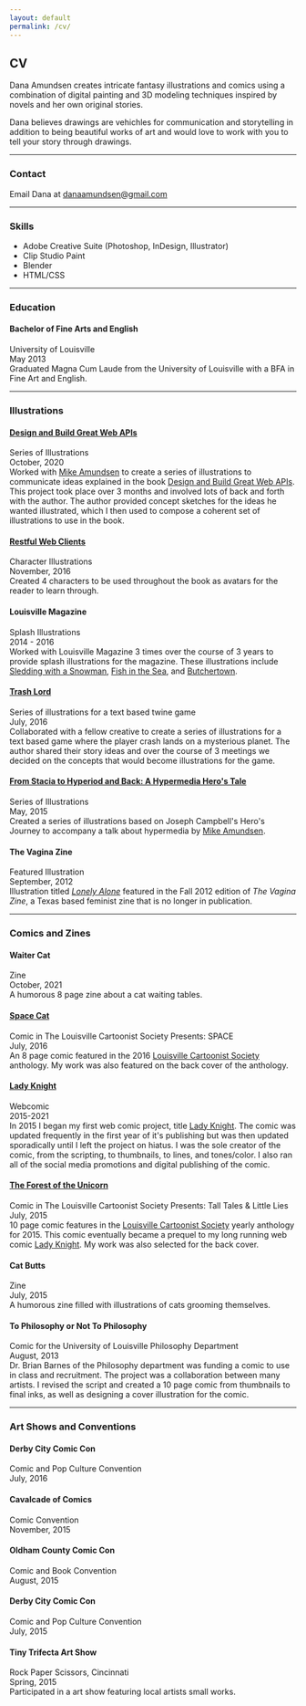 ```yaml
---
layout: default
permalink: /cv/
---
```


## CV

Dana Amundsen creates intricate fantasy illustrations and comics using a combination of digital painting and 3D modeling techniques inspired by novels and her own original stories. 

Dana believes drawings are vehichles for communication and storytelling in addition to being beautiful works of art and would love to work with you to tell your story through drawings.

<hr>

### Contact

Email Dana at [danaamundsen@gmail.com](mailto:danaamundsen@gmail.com)  

<hr>

### Skills
- Adobe Creative Suite (Photoshop, InDesign, Illustrator)
- Clip Studio Paint
- Blender
- HTML/CSS

<hr>

### Education

#### Bachelor of Fine Arts and English

University of Louisville  
May 2013  
Graduated Magna Cum Laude from the University of Louisville with a BFA in Fine Art and English.

<hr>

### Illustrations

#### [Design and Build Great Web APIs](/portfolio/web-apis/)

Series of Illustrations   
October, 2020  
Worked with [Mike Amundsen](http://www.amundsen.com) to create a series of illustrations to communicate ideas explained in the book [Design and Build Great Web APIs](http://www.greatwebapis.com/). This project took place over 3 months and involved lots of back and forth with the author. The author provided concept sketches for the ideas he wanted illustrated, which I then used to compose a coherent set of illustrations to use in the book.

#### [Restful Web Clients](/portfolio/restful/)

Character Illustrations  
November, 2016  
Created 4 characters to be used throughout the book as avatars for the reader to learn through.

#### Louisville Magazine

Splash Illustrations  
2014 - 2016  
Worked with Louisville Magazine 3 times over the course of 3 years to provide splash illustrations for the magazine. These illustrations include [Sledding with a Snowman](/portfolio/sledding/), [Fish in the Sea](/portfolio/fish-in-the-sea/), and [Butchertown](/portfolio/butchertown/).

#### [Trash Lord](https://philome.la/isjald/the-trash-lord/index.html)

Series of illustrations for a text based twine game  
July, 2016  
Collaborated with a fellow creative to create a series of illustrations for a text based game where the player crash lands on a mysterious planet. The author shared their story ideas and over the course of 3 meetings we decided on the concepts that would become illustrations for the game.

#### [From Stacia to Hyperiod and Back: A Hypermedia Hero's Tale](http://mamund.com/talks/2015-05-barcelona/index.html)

Series of Illustrations  
May, 2015  
Created a series of illustrations based on Joseph Campbell's Hero's Journey to accompany a talk about hypermedia by [Mike Amundsen](http://www.amundsen.com).

#### The Vagina Zine

Featured Illustration  
September, 2012  
Illustration titled [*Lonely Alone*](/portfolio/lonely-alone/) featured in the Fall 2012 edition of *The Vagina Zine*, a Texas based feminist zine that is no longer in publication.

<hr>

### Comics and Zines

#### Waiter Cat

Zine  
October, 2021  
A humorous 8 page zine about a cat waiting tables.

#### [Space Cat](/portfolio/space-cat/)

Comic in The Louisville Cartoonist Society Presents: SPACE  
July, 2016  
An 8 page comic featured in the 2016 [Louisville Cartoonist Society](http://www.louisvillecartoonistsociety.com/) anthology. My work was also featured on the back cover of the anthology.

#### [Lady Knight](/portfolio/lady-knight/)

Webcomic  
2015-2021  
In 2015 I began my first web comic project, title [Lady Knight](http://ladyknightcomic.tumblr.com). The comic was updated frequently in the first year of it's publishing but was then updated sporadically until I left the project on hiatus. I was the sole creator of the comic, from the scripting, to thumbnails, to lines, and tones/color. I also ran all of the social media promotions and digital publishing of the comic.

#### [The Forest of the Unicorn](/portfolio/forest-of-the-unicorn)

Comic in The Louisville Cartoonist Society Presents: Tall Tales & Little Lies  
July, 2015  
10 page comic features in the [Louisville Cartoonist Society](http://www.louisvillecartoonistsociety.com/) yearly anthology for 2015. This comic eventually became a prequel to my long running web comic [Lady Knight](http://ladyknightcomic.tumblr.com). My work was also selected for the back cover.

#### Cat Butts

Zine  
July, 2015  
A humorous zine filled with illustrations of cats grooming themselves.

#### To Philosophy or Not To Philosophy

Comic for the University of Louisville Philosophy Department  
August, 2013  
Dr. Brian Barnes of the Philosophy department was funding a comic to use in class and recruitment. The project was a collaboration between many artists. I revised the script and created a 10 page comic from thumbnails to final inks, as well as designing a cover illustration for the comic.

<hr>

### Art Shows and Conventions

#### Derby City Comic Con

Comic and Pop Culture Convention  
July, 2016

#### Cavalcade of Comics

Comic Convention  
November, 2015

#### Oldham County Comic Con

Comic and Book Convention  
August, 2015

#### Derby City Comic Con

Comic and Pop Culture Convention  
July, 2015

#### Tiny Trifecta Art Show

Rock Paper Scissors, Cincinnati  
Spring, 2015  
Participated in a art show featuring local artists small works.
